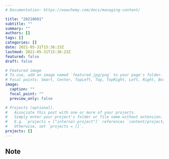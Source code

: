 ```yaml
---
# Documentation: https://wowchemy.com/docs/managing-content/

title: "20210601"
subtitle: ""
summary: ""
authors: []
tags: []
categories: []
date: 2021-05-31T15:36:23Z
lastmod: 2021-05-31T15:36:23Z
featured: false
draft: false

# Featured image
# To use, add an image named `featured.jpg/png` to your page's folder.
# Focal points: Smart, Center, TopLeft, Top, TopRight, Left, Right, BottomLeft, Bottom, BottomRight.
image:
  caption: ""
  focal_point: ""
  preview_only: false

# Projects (optional).
#   Associate this post with one or more of your projects.
#   Simply enter your project's folder or file name without extension.
#   E.g. `projects = ["internal-project"]` references `content/project/deep-learning/index.md`.
#   Otherwise, set `projects = []`.
projects: []
---
```


## Note

